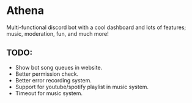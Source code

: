 # Athena

Multi-functional discord bot with a cool dashboard and lots of features; music, moderation, fun, and much more!

## TODO:

- Show bot song queues in website.
- Better permission check.
- Better error recording system.
- Support for youtube/spotify playlist in music system.
- Timeout for music system.

